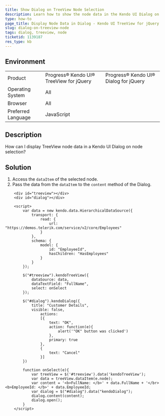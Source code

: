 ```yaml
---
title: Show Dialog on TreeView Node Selection
description: Learn how to show the node data in the Kendo UI Dialog on selecting a TreeView node.
type: how-to
page_title: Display Node Data in Dialog - Kendo UI TreeView for jQuery
slug: dialog-on-treeview-node
tags: dialog, treeview, node
ticketid: 1139187
res_type: kb
---
```


## Environment

<table>
 <tr>
  <td>Product</td>
  <td>Progress® Kendo UI® TreeView for jQuery</td>
  <td>Progress® Kendo UI® Dialog for jQuery</td>
 </tr>
 <tr>
  <td>Operating System</td>
  <td>All</td>
 </tr>
 <tr>
  <td>Browser</td>
  <td>All</td>
 </tr>
 <tr>
  <td>Preferred Language</td>
  <td>JavaScript</td>
 </tr>
</table>

## Description

How can I display TreeView node data in a Kendo UI Dialog on node selection?

## Solution

1. Access the `dataItem` of the selected node.
1. Pass the data from the `dataItem` to the `content` method of the Dialog.

```dojo
	<div id="treeview"></div>
	<div id="dialog"></div>               

	<script>
		var data = new kendo.data.HierarchicalDataSource({
			transport: {
				read: {
					url: "https://demos.telerik.com/service/v2/core/Employees"
				}
			},
			schema: {
				model: {
					id: "EmployeeId",
					hasChildren: "HasEmployees"
				}
			}
		});

		$("#treeview").kendoTreeView({
			dataSource: data,
			dataTextField: "FullName",
			select: onSelect
		});

		$("#dialog").kendoDialog({                    		
			title: "Customer Details",  			
			visible: false,
				actions:
				[{
					text: "OK",
					action: function(e){
						alert('"OK" button was clicked')
					},
					primary: true
				},
				{
					text: "Cancel"
				}]
		})

		function onSelect(e){    
			var treeView = $('#treeview').data('kendoTreeView');
			var data = treeView.dataItem(e.node);
			var content = '<b>FullName: </b>' + data.FullName + '</br><b>EmployeeId: </b>' + data.EmployeeId;
			var dialog = $("#dialog").data("kendoDialog");
			dialog.content(content);
			dialog.open();
		}
	</script>
```
